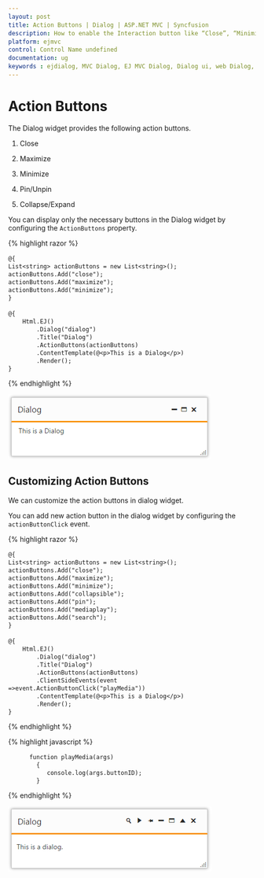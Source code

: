 ```yaml
---
layout: post
title: Action Buttons | Dialog | ASP.NET MVC | Syncfusion
description: How to enable the Interaction button like “Close”, “Minimize” and etc., in Dialog Widget.
platform: ejmvc
control: Control Name undefined
documentation: ug
keywords : ejdialog, MVC Dialog, EJ MVC Dialog, Dialog ui, web Dialog, ej Dialog, Dialog control, ASP.NET MVC Dialog, ASP MVC Dialog
---
```


# Action Buttons

The Dialog widget provides the following action buttons.

1. Close

2. Maximize

3. Minimize

4. Pin/Unpin

5. Collapse/Expand

You can display only the necessary buttons in the Dialog widget by configuring the `ActionButtons` property.

{% highlight razor %}


    @{
    List<string> actionButtons = new List<string>();
    actionButtons.Add("close");
    actionButtons.Add("maximize");
    actionButtons.Add("minimize");
    }

    @{
        Html.EJ()
            .Dialog("dialog")
            .Title("Dialog")
            .ActionButtons(actionButtons)
            .ContentTemplate(@<p>This is a Dialog</p>)
            .Render();
    }



{% endhighlight %}



![Action Buttons](action-buttons_images\action-buttons_img1.png)

## Customizing Action Buttons

We can customize the action buttons in dialog widget.

You can add new action button in the dialog widget by configuring the `actionButtonClick` event.

{% highlight razor %}


    @{
    List<string> actionButtons = new List<string>();
    actionButtons.Add("close");
    actionButtons.Add("maximize");
    actionButtons.Add("minimize");
	actionButtons.Add("collapsible");
	actionButtons.Add("pin");
	actionButtons.Add("mediaplay");
	actionButtons.Add("search");
    }

    @{
        Html.EJ()
            .Dialog("dialog")
            .Title("Dialog")
            .ActionButtons(actionButtons)
			.ClientSideEvents(event =>event.ActionButtonClick("playMedia"))
            .ContentTemplate(@<p>This is a Dialog</p>)
            .Render();			
    }

{% endhighlight %}
	

{% highlight javascript %}
          
		  function playMedia(args)
		    {
               console.log(args.buttonID);
            }
		
{% endhighlight %}
      



![Action Buttons](action-buttons_images\action-buttons_img2.png)

